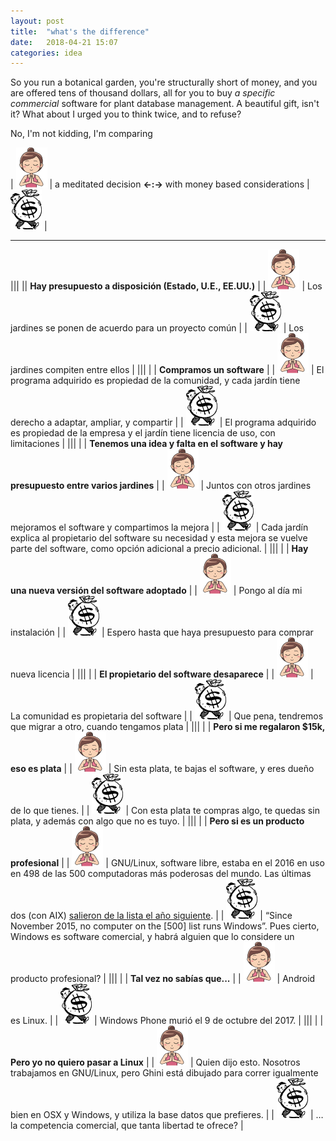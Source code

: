 ```yaml
---
layout: post
title:  "what's the difference"
date:   2018-04-21 15:07
categories: idea
---
```


So you run a botanical garden, you're structurally short of money, and you are
offered tens of thousand dollars, all for you to buy *a specific commercial*
software for plant database management.  A beautiful gift, isn't it?  What
about I urged you to think twice, and to refuse?

No, I'm not kidding, I'm comparing 

| ![freedom](/images/meditate-64.png) | a meditated decision **←:→** with money based considerations | ![dependency](/images/money-64.png) |

--------------------------------

|||
|| **Hay presupuesto a disposición (Estado, U.E., EE.UU.)**     |
| ![freedom](/images/meditate-64.png) | Los jardines se ponen de acuerdo para un proyecto común     |
| ![dependency](/images/money-64.png) | Los jardines compiten entre ellos     |
|||
| | **Compramos un software**     |
| ![freedom](/images/meditate-64.png) | El programa adquirido es propiedad de la comunidad, y cada jardín tiene derecho a adaptar, ampliar, y compartir     |
| ![dependency](/images/money-64.png) | El programa adquirido es propiedad de la empresa y el jardín tiene licencia de uso, con limitaciones              |
|||
| | **Tenemos una idea y falta en el software y hay presupuesto entre varios jardines**     |
| ![freedom](/images/meditate-64.png) | Juntos con otros jardines mejoramos el software y compartimos la mejora     |
| ![dependency](/images/money-64.png) | Cada jardín explica al propietario del software su necesidad y esta mejora se vuelve parte del software, como opción adicional a precio adicional.     |
|||
| | **Hay una nueva versión del software adoptado**   |
| ![freedom](/images/meditate-64.png) | Pongo al día mi instalación   |
| ![dependency](/images/money-64.png) | Espero hasta que haya presupuesto para comprar nueva licencia   |
|||
| | **El propietario del software desaparece**   |
| ![freedom](/images/meditate-64.png) | La comunidad es propietaria del software   |
| ![dependency](/images/money-64.png) | Que pena, tendremos que migrar a otro, cuando tengamos plata   |
|||
| | **Pero si me regalaron $15k, eso es plata**   |
| ![freedom](/images/meditate-64.png) | Sin esta plata, te bajas el software, y eres dueño de lo que tienes.   |
| ![dependency](/images/money-64.png) | Con esta plata te compras algo, te quedas sin plata, y además con algo que no es tuyo.   |
|||
| | **Pero si es un producto profesional**   |
| ![freedom](/images/meditate-64.png) | GNU/Linux, software libre, estaba en el 2016 en uso en 498 de las 500 computadoras más poderosas del mundo.  Las últimas dos (con AIX) [salieron de la lista el año siguiente](https://linux.slashdot.org/story/17/11/14/2223227/all-500-of-the-worlds-top-500-supercomputers-are-running-linux).   |
| ![dependency](/images/money-64.png) | “Since November 2015, no computer on the [500] list runs Windows”. Pues cierto, Windows es software comercial, y habrá alguien que lo considere un producto profesional?  |
|||
| | **Tal vez no sabías que...**   |
| ![freedom](/images/meditate-64.png) | Android es Linux.  |
| ![dependency](/images/money-64.png) | Windows Phone murió el 9 de octubre del 2017.  |
|||
| | **Pero yo no quiero pasar a Linux**   |
| ![freedom](/images/meditate-64.png) | Quien dijo esto.  Nosotros trabajamos en GNU/Linux, pero Ghini está dibujado para correr igualmente bien en OSX y Windows, y utiliza la base datos que prefieres.  |
| ![dependency](/images/money-64.png) | … la competencia comercial, que tanta libertad te ofrece?  |

